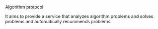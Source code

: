 Algorithm protocol

It aims to provide a service that analyzes algorithm problems and solves problems and automatically recommends problems.
